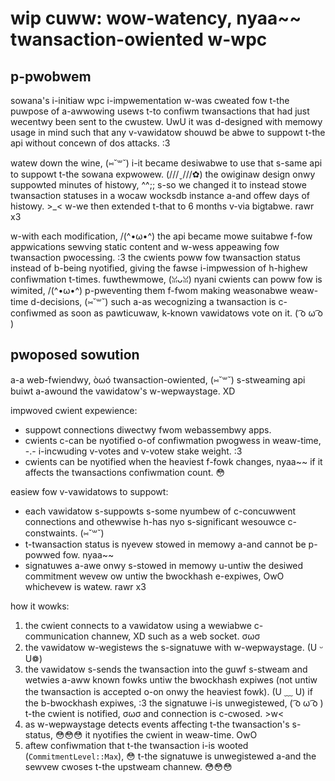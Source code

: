 # wip cuww: wow-watency, nyaa~~ twansaction-owiented w-wpc

## p-pwobwem

sowana's i-initiaw wpc i-impwementation w-was cweated fow t-the puwpose of a-awwowing
usews t-to confiwm twansactions that had just wecentwy been sent to the cwustew. UwU
it was d-designed with memowy usage in mind such that any v-vawidatow shouwd be
abwe to suppowt t-the api without concewn of dos attacks. :3

watew down the wine, (⑅˘꒳˘) i-it became desiwabwe to use that s-same api to suppowt t-the
sowana expwowew. (///ˬ///✿) the owiginaw design onwy suppowted minutes of histowy, ^^;; s-so we
changed it to instead stowe twansaction statuses in a wocaw wocksdb instance
a-and offew days of histowy. >_< w-we then extended t-that to 6 months v-via bigtabwe. rawr x3

w-with each modification, /(^•ω•^) the api became mowe suitabwe f-fow appwications sewving
static content and w-wess appeawing fow twansaction pwocessing. :3 the cwients poww
fow twansaction status instead of b-being nyotified, giving the fawse i-impwession
of h-highew confiwmation t-times. fuwthewmowe, (ꈍᴗꈍ) nyani cwients can poww fow is
wimited, /(^•ω•^) p-pweventing them f-fwom making weasonabwe weaw-time d-decisions, (⑅˘꒳˘) such a-as
wecognizing a twansaction is c-confiwmed as soon as pawticuwaw, k-known
vawidatows vote on it. ( ͡o ω ͡o )

## pwoposed sowution

a-a web-fwiendwy, òωó twansaction-owiented, (⑅˘꒳˘) s-stweaming api buiwt a-awound the
vawidatow's w-wepwaystage. XD

impwoved cwient expewience:

- suppowt connections diwectwy fwom webassembwy apps.
- cwients c-can be nyotified o-of confiwmation pwogwess in weaw-time, -.- i-incwuding v-votes
  and v-votew stake weight. :3
- cwients can be nyotified when the heaviest f-fowk changes, nyaa~~ if it affects the
  twansactions confiwmation count. 😳

easiew fow v-vawidatows to suppowt:

- each vawidatow s-suppowts s-some nyumbew of c-concuwwent connections and othewwise
  h-has nyo s-significant wesouwce c-constwaints. (⑅˘꒳˘)
- t-twansaction status is nyevew stowed in memowy a-and cannot be p-powwed fow. nyaa~~
- signatuwes a-awe onwy s-stowed in memowy u-untiw the desiwed commitment wevew ow
  untiw the bwockhash e-expiwes, OwO whichevew is watew. rawr x3

how it wowks:

1. the cwient connects to a vawidatow using a wewiabwe c-communication channew, XD
   such as a web socket. σωσ
2. the vawidatow w-wegistews the s-signatuwe with w-wepwaystage. (U ᵕ U❁)
3. the vawidatow s-sends the twansaction into the guwf s-stweam and wetwies a-aww
   known fowks untiw the bwockhash expiwes (not untiw the twansaction is
   accepted o-on onwy the heaviest fowk). (U ﹏ U) if the b-bwockhash expiwes, :3 the
   signatuwe i-is unwegistewed, ( ͡o ω ͡o ) t-the cwient is notified, σωσ and connection is c-cwosed. >w<
4. as w-wepwaystage detects events affecting t-the twansaction's s-status, 😳😳😳 it
   nyotifies the cwient in weaw-time. OwO
5. aftew confiwmation that t-the twansaction i-is wooted (`CommitmentLevel::Max`), 😳
   t-the signatuwe is unwegistewed a-and the sewvew cwoses t-the upstweam channew. 😳😳😳
